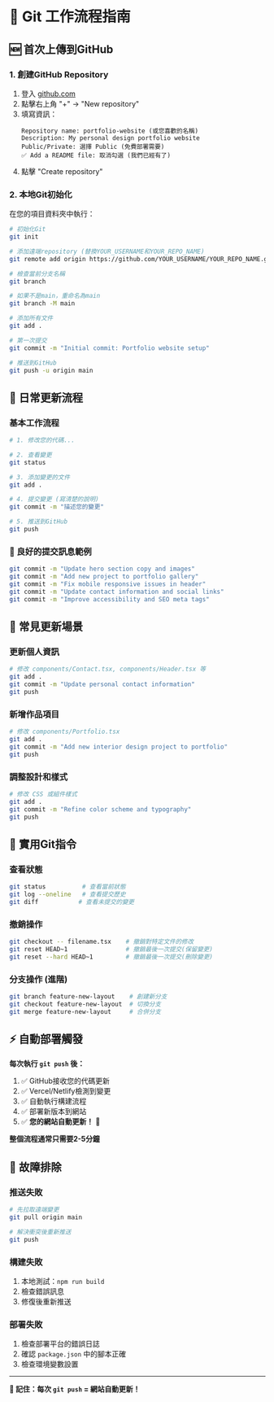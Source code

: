 # 📝 Git 工作流程指南

## 🆕 首次上傳到GitHub

### 1. 創建GitHub Repository

1. 登入 [github.com](https://github.com)
2. 點擊右上角 "+" → "New repository"
3. 填寫資訊：
   ```
   Repository name: portfolio-website (或您喜歡的名稱)
   Description: My personal design portfolio website
   Public/Private: 選擇 Public (免費部署需要)
   ✅ Add a README file: 取消勾選 (我們已經有了)
   ```
4. 點擊 "Create repository"

### 2. 本地Git初始化

在您的項目資料夾中執行：

```bash
# 初始化Git
git init

# 添加遠端repository (替換YOUR_USERNAME和YOUR_REPO_NAME)
git remote add origin https://github.com/YOUR_USERNAME/YOUR_REPO_NAME.git

# 檢查當前分支名稱
git branch

# 如果不是main，重命名為main
git branch -M main

# 添加所有文件
git add .

# 第一次提交
git commit -m "Initial commit: Portfolio website setup"

# 推送到GitHub
git push -u origin main
```

## 🔄 日常更新流程

### 基本工作流程

```bash
# 1. 修改您的代碼...

# 2. 查看變更
git status

# 3. 添加變更的文件
git add .

# 4. 提交變更 (寫清楚的說明)
git commit -m "描述您的變更"

# 5. 推送到GitHub
git push
```

### 📝 良好的提交訊息範例

```bash
git commit -m "Update hero section copy and images"
git commit -m "Add new project to portfolio gallery"
git commit -m "Fix mobile responsive issues in header"
git commit -m "Update contact information and social links"
git commit -m "Improve accessibility and SEO meta tags"
```

## 🎨 常見更新場景

### 更新個人資訊
```bash
# 修改 components/Contact.tsx, components/Header.tsx 等
git add .
git commit -m "Update personal contact information"
git push
```

### 新增作品項目
```bash
# 修改 components/Portfolio.tsx
git add .
git commit -m "Add new interior design project to portfolio"
git push
```

### 調整設計和樣式
```bash
# 修改 CSS 或組件樣式
git add .
git commit -m "Refine color scheme and typography"
git push
```

## 🔧 實用Git指令

### 查看狀態
```bash
git status          # 查看當前狀態
git log --oneline   # 查看提交歷史
git diff           # 查看未提交的變更
```

### 撤銷操作
```bash
git checkout -- filename.tsx    # 撤銷對特定文件的修改
git reset HEAD~1                # 撤銷最後一次提交(保留變更)
git reset --hard HEAD~1         # 撤銷最後一次提交(刪除變更)
```

### 分支操作 (進階)
```bash
git branch feature-new-layout    # 創建新分支
git checkout feature-new-layout  # 切換分支
git merge feature-new-layout     # 合併分支
```

## ⚡ 自動部署觸發

**每次執行 `git push` 後：**
1. ✅ GitHub接收您的代碼更新
2. ✅ Vercel/Netlify檢測到變更
3. ✅ 自動執行構建流程
4. ✅ 部署新版本到網站
5. ✅ **您的網站自動更新！** 🎉

**整個流程通常只需要2-5分鐘**

## 🚨 故障排除

### 推送失敗
```bash
# 先拉取遠端變更
git pull origin main

# 解決衝突後重新推送
git push
```

### 構建失敗
1. 本地測試：`npm run build`
2. 檢查錯誤訊息
3. 修復後重新推送

### 部署失敗
1. 檢查部署平台的錯誤日誌
2. 確認 `package.json` 中的腳本正確
3. 檢查環境變數設置

---

**🎯 記住：每次 `git push` = 網站自動更新！**